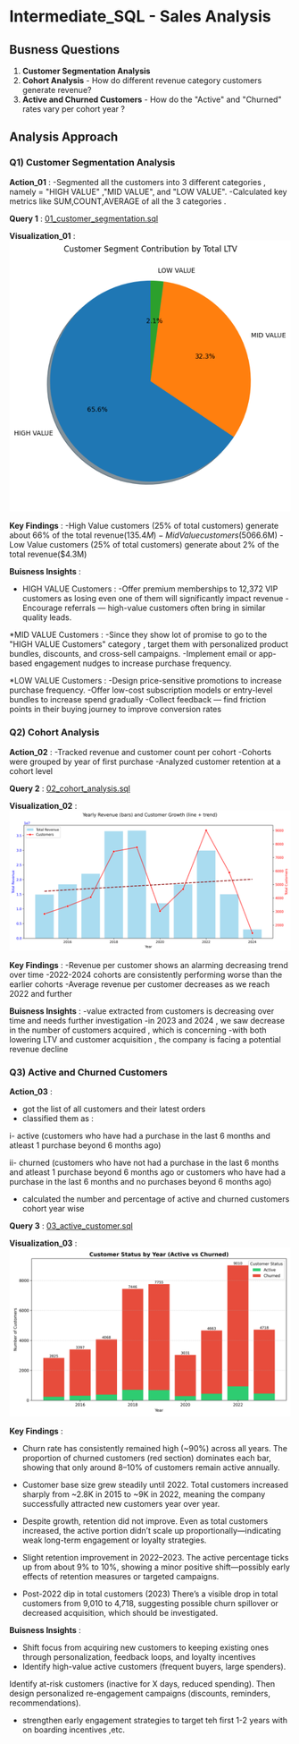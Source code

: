 # Intermediate_SQL - Sales Analysis

## Busness Questions

1. **Customer Segmentation Analysis**
2. **Cohort Analysis** - How do different revenue category customers generate revenue?
3. **Active and Churned Customers** - How do the "Active" and "Churned" rates vary per cohort year ?

## Analysis Approach

### Q1) Customer Segmentation Analysis

**Action_01** :
-Segmented all the customers into 3 different categories , namely = "HIGH VALUE" ,"MID VALUE", and "LOW VALUE".
-Calculated key metrics like SUM,COUNT,AVERAGE of all the 3 categories .

**Query 1** :  [01_customer_segmentation.sql](SQL_Intermediate_Queries/01_customer_segmentation.sql)  

**Visualization_01** : ![01_Customer_Segmentation](/SQL_Intermediate_Visualizations/images/01_customer_segmentation.png)

**Key Findings** :
-High Value customers (25% of total customers) generate about 66% of the total revenue($135.4M)
-Mid Value customers (50% of total customers) generate about 32% of the total revenue($66.6M)
-Low Value customers (25% of total customers) generate about 2% of the total revenue($4.3M)

**Buisness Insights** :

- HIGH VALUE Customers :
  -Offer premium memberships to 12,372 VIP customers as losing even one of them will significantly impact revenue
  -Encourage referrals — high-value customers often bring in similar quality leads.

\*MID VALUE Customers :
-Since they show lot of promise to go to the "HIGH VALUE Customers" category , target them with personalized product bundles, discounts, and cross-sell campaigns.
-Implement email or app-based engagement nudges to increase purchase frequency.

\*LOW VALUE Customers :
-Design price-sensitive promotions to increase purchase frequency.
-Offer low-cost subscription models or entry-level bundles to increase spend gradually
-Collect feedback — find friction points in their buying journey to improve conversion rates

### Q2) Cohort Analysis

**Action_02** :
-Tracked revenue and customer count per cohort
-Cohorts were grouped by year of first purchase
-Analyzed customer retention at a cohort level

**Query 2** : [02_cohort_analysis.sql](/SQL_Intermediate_Queries/02_cohort_analysis.sql)

**Visualization_02** : ![Cohort Analysis](/SQL_Intermediate_Visualizations/images/02_cohort_analysis.png)  

**Key Findings** :
-Revenue per customer shows an alarming decreasing trend over time
-2022-2024 cohorts are consistently performing worse than the earlier cohorts
-Average revenue per customer decreases as we reach 2022 and further

**Buisness Insights** :
-value extracted from customers is decreasing over time and needs further investigation
-in 2023 and 2024 , we saw decrease in the number of customers acquired , which is concerning
-with both lowering LTV and customer acquisition , the company is facing a potential revenue decline


### Q3) Active and Churned Customers

**Action_03** : 
- got the list of all customers and their latest orders 
- classified them as : 

i-  active (customers who have had a purchase in the last 6 months and atleast 1 purchase beyond 6 months ago)

ii-  churned (customers who have not had a purchase in the last 6 months and atleast 1 purchase beyond 6 months ago or customers who have had a purchase in the last 6 months and no purchases beyond 6 months ago)
- calculated the number and percentage of active and churned customers cohort year wise

**Query 3** : [03_active_customer.sql](/SQL_Intermediate_Queries/03_active_customer.sql)

**Visualization_03** : ![Customer Churn](/SQL_Intermediate_Visualizations/images/03_customer_churn_chart.png)


**Key Findings** : 

- Churn rate has consistently remained high (~90%) across all years.
The proportion of churned customers (red section) dominates each bar, showing that only around 8–10% of customers remain active annually.

- Customer base size grew steadily until 2022.
Total customers increased sharply from ~2.8K in 2015 to ~9K in 2022, meaning the company successfully attracted new customers year over year.

- Despite growth, retention did not improve.
Even as total customers increased, the active portion didn’t scale up proportionally—indicating weak long-term engagement or loyalty strategies.

- Slight retention improvement in 2022–2023.
The active percentage ticks up from about 9% to 10%, showing a minor positive shift—possibly early effects of retention measures or targeted campaigns.

- Post-2022 dip in total customers (2023)
There’s a visible drop in total customers from 9,010 to 4,718, suggesting possible churn spillover or decreased acquisition, which should be investigated.


**Buisness Insights** :

- Shift focus from acquiring new customers to keeping existing ones through personalization, feedback loops, and loyalty incentives
- Identify high-value active customers (frequent buyers, large spenders).

Identify at-risk customers (inactive for X days, reduced spending).
Then design personalized re-engagement campaigns (discounts, reminders, recommendations).
- strengthen early engagement strategies to target teh first 1-2 years with on boarding incentives ,etc.